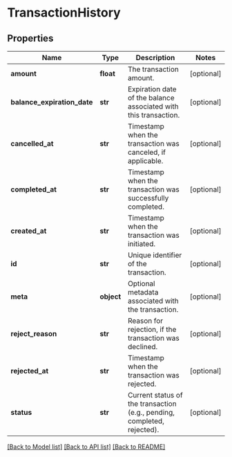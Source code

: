 # TransactionHistory

## Properties
Name | Type | Description | Notes
------------ | ------------- | ------------- | -------------
**amount** | **float** | The transaction amount. | [optional] 
**balance_expiration_date** | **str** | Expiration date of the balance associated with this transaction. | [optional] 
**cancelled_at** | **str** | Timestamp when the transaction was canceled, if applicable. | [optional] 
**completed_at** | **str** | Timestamp when the transaction was successfully completed. | [optional] 
**created_at** | **str** | Timestamp when the transaction was initiated. | [optional] 
**id** | **str** | Unique identifier of the transaction. | [optional] 
**meta** | **object** | Optional metadata associated with the transaction. | [optional] 
**reject_reason** | **str** | Reason for rejection, if the transaction was declined. | [optional] 
**rejected_at** | **str** | Timestamp when the transaction was rejected. | [optional] 
**status** | **str** | Current status of the transaction (e.g., pending, completed, rejected). | [optional] 

[[Back to Model list]](../README.md#documentation-for-models) [[Back to API list]](../README.md#documentation-for-api-endpoints) [[Back to README]](../README.md)


